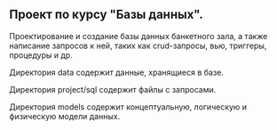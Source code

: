 ## Проект по курсу "Базы данных".
Проектирование и создание базы данных банкетного зала, а также написание запросов к ней, таких как crud-запросы, вью, триггеры, процедуры и др.

Директория data содержит данные, хранящиеся в базе.

Директория project/sql содержит файлы с запросами.

Директория models содержит концептуальную, логическую и физическую модели данных.

